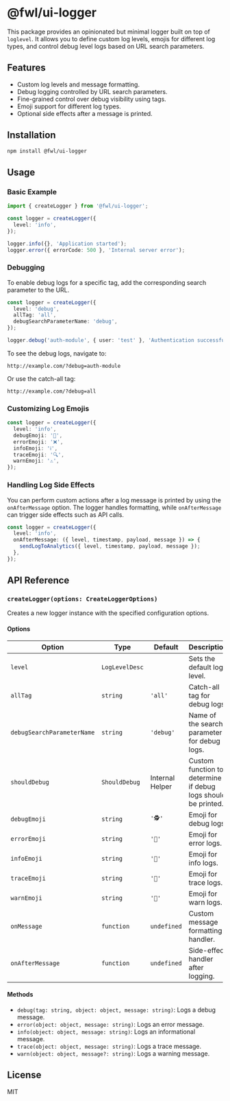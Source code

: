 # @fwl/ui-logger

This package provides an opinionated but minimal logger built on top of `loglevel`. It allows you to define custom log levels, emojis for different log types, and control debug level logs based on URL search parameters.

## Features

- Custom log levels and message formatting.
- Debug logging controlled by URL search parameters.
- Fine-grained control over debug visibility using tags.
- Emoji support for different log types.
- Optional side effects after a message is printed.

## Installation

```bash
npm install @fwl/ui-logger
```

## Usage

### Basic Example

```typescript
import { createLogger } from '@fwl/ui-logger';

const logger = createLogger({
  level: 'info',
});

logger.info({}, 'Application started');
logger.error({ errorCode: 500 }, 'Internal server error');
```

### Debugging

To enable debug logs for a specific tag, add the corresponding search parameter to the URL.

```typescript
const logger = createLogger({
  level: 'debug',
  allTag: 'all',
  debugSearchParameterName: 'debug',
});

logger.debug('auth-module', { user: 'test' }, 'Authentication successful');
```

To see the debug logs, navigate to:

```
http://example.com/?debug=auth-module
```

Or use the catch-all tag:

```
http://example.com/?debug=all
```

### Customizing Log Emojis

```typescript
const logger = createLogger({
  level: 'info',
  debugEmoji: '🐛',
  errorEmoji: '❌',
  infoEmoji: 'ℹ️',
  traceEmoji: '🔍',
  warnEmoji: '⚠️',
});
```

### Handling Log Side Effects

You can perform custom actions after a log message is printed by using the `onAfterMessage` option. The logger handles formatting, while `onAfterMessage` can trigger side effects such as API calls.

```typescript
const logger = createLogger({
  level: 'info',
  onAfterMessage: ({ level, timestamp, payload, message }) => {
    sendLogToAnalytics({ level, timestamp, payload, message });
  },
});
```

## API Reference

### `createLogger(options: CreateLoggerOptions)`

Creates a new logger instance with the specified configuration options.

#### Options

| Option                     | Type           | Default         | Description                                                   |
| -------------------------- | -------------- | --------------- | ------------------------------------------------------------- |
| `level`                    | `LogLevelDesc` |                 | Sets the default log level.                                   |
| `allTag`                   | `string`       | `'all'`         | Catch-all tag for debug logs.                                 |
| `debugSearchParameterName` | `string`       | `'debug'`       | Name of the search parameter for debug logs.                  |
| `shouldDebug`              | `ShouldDebug`  | Internal Helper | Custom function to determine if debug logs should be printed. |
| `debugEmoji`               | `string`       | `'🕵'`          | Emoji for debug logs.                                         |
| `errorEmoji`               | `string`       | `'📕'`          | Emoji for error logs.                                         |
| `infoEmoji`                | `string`       | `'📘'`          | Emoji for info logs.                                          |
| `traceEmoji`               | `string`       | `'📓'`          | Emoji for trace logs.                                         |
| `warnEmoji`                | `string`       | `'📒'`          | Emoji for warn logs.                                          |
| `onMessage`                | `function`     | `undefined`     | Custom message formatting handler.                            |
| `onAfterMessage`           | `function`     | `undefined`     | Side-effect handler after logging.                            |

#### Methods

- `debug(tag: string, object: object, message: string)`: Logs a debug message.
- `error(object: object, message: string)`: Logs an error message.
- `info(object: object, message: string)`: Logs an informational message.
- `trace(object: object, message: string)`: Logs a trace message.
- `warn(object: object, message?: string)`: Logs a warning message.

## License

MIT
